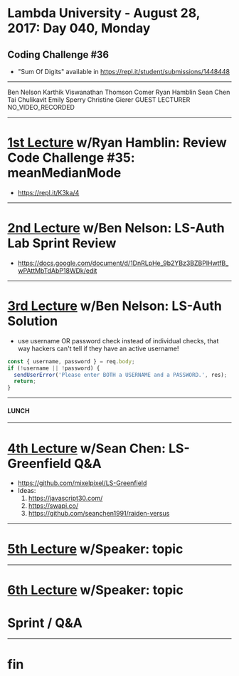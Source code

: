 # Lambda University - August 28, 2017: Day 040, Monday
## Coding Challenge #36
- "Sum Of Digits" available in https://repl.it/student/submissions/1448448
***
Ben Nelson
Karthik Viswanathan
Thomson Comer
Ryan Hamblin
Sean Chen
Tai Chulikavit
Emily Sperry
Christine Gierer
GUEST LECTURER
NO_VIDEO_RECORDED
***
# [1st Lecture](https://youtu.be/SKz7oc4TIII) w/Ryan Hamblin: Review Code Challenge #35: meanMedianMode
- https://repl.it/K3ka/4

***
# [2nd Lecture](NO_VIDEO_RECORDED) w/Ben Nelson: LS-Auth Lab Sprint Review
- https://docs.google.com/document/d/1DnRLpHe_9b2YBz3BZBPlHwtfB_wPAttMbTdAbP18WDk/edit

***
# [3rd Lecture](VIDEO_RECORDED_NOT_POSTED) w/Ben Nelson: LS-Auth Solution
- use username OR password check instead of individual checks, that way hackers can't tell if they have an active username!
```js
const { username, password } = req.body;
if (!username || !password) {
  sendUserError('Please enter BOTH a USERNAME and a PASSWORD.', res);
  return;
}
```

***
#### LUNCH
***
# [4th Lecture](VIDEO_RECORDED_NOT_POSTED) w/Sean Chen: LS-Greenfield Q&A
- https://github.com/mixelpixel/LS-Greenfield
- Ideas:
  1. https://javascript30.com/
  2. https://swapi.co/
  3. https://github.com/seanchen1991/raiden-versus

***
# [5th Lecture](VIDEO_RECORDED_NOT_POSTED) w/Speaker: topic
***
# [6th Lecture](VIDEO_RECORDED_NOT_POSTED) w/Speaker: topic
# Sprint / Q&A
***
# fin
